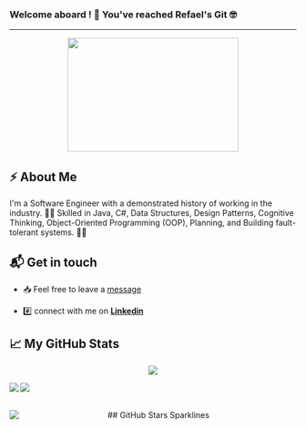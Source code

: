 
### Welcome aboard ! 🚣 You've reached Refael's Git 🤓 
---

<p align="center">
  <img src="https://media.giphy.com/media/yZJe5xhaKwXQ3ZJflj/giphy.gif" width="300" height="200">
</p>

## ⚡️ About Me

I'm a Software Engineer with a demonstrated history of working in the industry. 🧑‍💻 Skilled in Java, C#, Data Structures, Design Patterns, Cognitive Thinking, Object-Oriented Programming (OOP), Planning, and Building fault-tolerant systems. 👷‍♂️

## 📬 Get in touch

* 📥 Feel free to leave a [message](mailto:beker.refael@gmail.com) 

* #️⃣ connect with me on [**Linkedin**](https://www.linkedin.com/in/refael-beker-9530375b/) 

## &#x1f4c8; My GitHub Stats
<p align='center'>
  <img src="https://komarev.com/ghpvc/?username=refaelbeker7&color=blueviolet">
</p>

<a href="https://github-readme-stats.vercel.app/api?username=refaelbeker7&show_icons=true&count_private=true">
  <img align="left" src="https://github-readme-stats.vercel.app/api?username=refaelbeker7&show_icons=true&count_private=true" />
</a>
<a href="https://github-readme-stats.vercel.app/api/top-langs/?username=refaelbeker7&layout=compact">
  <img align="left" src="https://github-readme-stats.vercel.app/api/top-langs/?username=refaelbeker7&layout=compact" />
</a>

<br /><br />
<p align='center'>
  ## GitHub Stars Sparklines
  <img align="left" src="https://stars.medv.io/Naereen/badges.svg" />
</p>

<!--
**RefaelBeker7/refaelbeker7** is a ✨ _special_ ✨ repository because its `README.md` (this file) appears on your GitHub profile.

